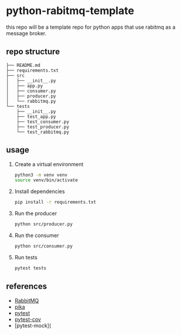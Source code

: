 # python-rabitmq-template

this repo will be a template repo for python apps that use rabitmq as a message broker.

## repo structure

    ├── README.md
    ├── requirements.txt
    ├── src
    │   ├── __init__.py
    │   ├── app.py
    │   ├── consumer.py
    │   ├── producer.py
    │   └── rabbitmq.py
    └── tests
        ├── __init__.py
        ├── test_app.py
        ├── test_consumer.py
        ├── test_producer.py
        └── test_rabbitmq.py

## usage

1. Create a virtual environment

   ```bash
   python3 -m venv venv
   source venv/bin/activate
   ```

2. Install dependencies

   ```bash
   pip install -r requirements.txt
   ```

3. Run the producer

   ```bash
   python src/producer.py
   ```

4. Run the consumer

   ```bash
   python src/consumer.py
   ```

5. Run tests
   ```bash
   pytest tests
   ```

## references

- [RabbitMQ](https://www.rabbitmq.com/)
- [pika](https://pika.readthedocs.io/en/stable/)
- [pytest](https://docs.pytest.org/en/stable/)
- [pytest-cov](https://pytest-cov.readthedocs.io/en/latest/)
- [pytest-mock](
